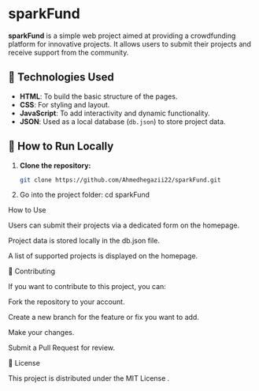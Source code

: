 # sparkFund

**sparkFund** is a simple web project aimed at providing a crowdfunding platform for innovative projects. It allows users to submit their projects and receive support from the community.

## 🔧 Technologies Used

- **HTML**: To build the basic structure of the pages.
- **CSS**: For styling and layout.
- **JavaScript**: To add interactivity and dynamic functionality.
- **JSON**: Used as a local database (`db.json`) to store project data.

## 🚀 How to Run Locally

1. **Clone the repository:**

   ```bash
   git clone https://github.com/Ahmedhegazii22/sparkFund.git
2.   Go into the project folder:
cd sparkFund

How to Use

Users can submit their projects via a dedicated form on the homepage.

Project data is stored locally in the db.json file.

A list of supported projects is displayed on the homepage.

🤝 Contributing

If you want to contribute to this project, you can:

Fork the repository to your account.

Create a new branch for the feature or fix you want to add.

Make your changes.

Submit a Pull Request for review.

📄 License

This project is distributed under the MIT License
.

